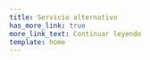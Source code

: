 ```yaml
---
title: Servicio alternativo
has_more_link: true
more_link_text: Continuar leyendo
template: home
---
```

